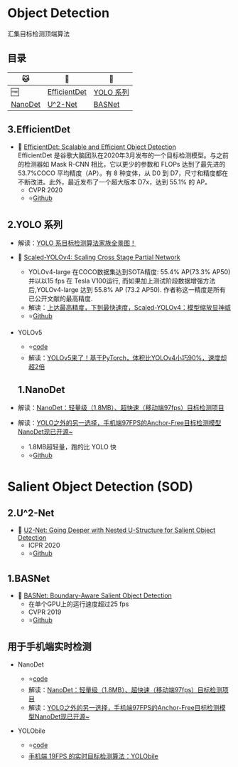 # Object Detection

汇集目标检测顶端算法<br>

## 目录

|:cat:|:dog:|:wolf:|
|-----|-----|-----|
|:free:|[EfficientDet](#5)|[YOLO 系列](#4)|
|[NanoDet](#3)|[U^2-Net](#2)|[BASNet](#1)|




<a name="5"/>

## 3.EfficientDet

* 📜 [EfficientDet: Scalable and Efficient Object Detection](https://arxiv.org/abs/1911.09070)
<br>EfficientDet 是谷歌大脑团队在2020年3月发布的一个目标检测模型。与之前的检测器如 Mask R-CNN 相比，它以更少的参数和 FLOPs 达到了最先进的 53.7%COCO 平均精度（AP）。有 8 种变体，从 D0 到 D7，尺寸和精度都在不断改进。此外，最近发布了一个超大版本 D7x，达到 55.1% 的 AP。<br>
  * CVPR 2020
  * :star:[Github](https://github.com/google/automl/tree/master/efficientdet)

<a name="4"/>

## 2.YOLO 系列

* 解读：[YOLO 系目标检测算法家族全景图！](https://mp.weixin.qq.com/s/wjUiSRcP49gkn5YwpPyPpA)

* 📜 [Scaled-YOLOv4: Scaling Cross Stage Partial Network](https://arxiv.org/2011.08036)<br>
   * YOLOv4-large 在COCO数据集达到SOTA精度: 55.4% AP(73.3% AP50) 并以以15 fps 在 Tesla V100运行, 而如果加上测试阶段数据增强方法后,YOLOv4-large 达到 55.8% AP (73.2 AP50). 作者称这一精度是所有已公开文献的最高精度.
   * 解读：[上达最高精度，下到最快速度，Scaled-YOLOv4：模型缩放显神威](https://mp.weixin.qq.com/s/Uo5pge7uq-Bh_wR9Vd5M7w)
   * :star:[Github](https://github.com/WongKinYiu/ScaledYOLOv4) 

* YOLOv5
  * :star:[code](https://github.com/ultralytics/yolov5)
  * 解读：[YOLOv5来了！基于PyTorch，体积比YOLOv4小巧90%，速度却超2倍](https://mp.weixin.qq.com/s/QGPZQN4-nAMONtIrWQzBfQ)
  
  
   <a name="3"/>
   
   ## 1.NanoDet
   
* 解读：[NanoDet：轻量级（1.8MB）、超快速（移动端97fps）目标检测项目](https://mp.weixin.qq.com/s/KC-QxYZf2471OICDFra7Zw)
   
* 解读：[YOLO之外的另一选择，手机端97FPS的Anchor-Free目标检测模型NanoDet现已开源~](https://mp.weixin.qq.com/s/7mHhltqDcnYZdHWoRS_EBg)
   * 1.8MB超轻量，跑的比 YOLO 快
   * :star:[Github](https://github.com/RangiLyu/nanodet)


# Salient Object Detection (SOD)

<a name="2"/>

## 2.U^2-Net

* 📜 [U2-Net: Going Deeper with Nested U-Structure for Salient Object Detection](https://arxiv.org/abs/2005.09007)
   * ICPR 2020
   * :star:[Github](https://github.com/NathanUA/U-2-Net)

<a name="1"/>

## 1.BASNet

* 📜 [BASNet: Boundary-Aware Salient Object Detection](https://openaccess.thecvf.com/content_CVPR_2019/html/Qin_BASNet_Boundary-Aware_Salient_Object_Detection_CVPR_2019_paper.html)
   * 在单个GPU上的运行速度超过25 fps
   * CVPR 2019
   * :star:[Github](https://github.com/NathanUA/BASNet)

<a name="*"/>

##  用于手机端实时检测 

* NanoDet
  * :star:[code](https://github.com/RangiLyu/nanodet)
  * 解读：[NanoDet：轻量级（1.8MB）、超快速（移动端97fps）目标检测项目](https://mp.weixin.qq.com/s/KC-QxYZf2471OICDFra7Zw)
  * 解读：[YOLO之外的另一选择，手机端97FPS的Anchor-Free目标检测模型NanoDet现已开源~](https://mp.weixin.qq.com/s/7mHhltqDcnYZdHWoRS_EBg)

* YOLObile
  * :star:[code](https://github.com/nightsnack/YOLObile)
  * [手机端 19FPS 的实时目标检测算法：YOLObile](https://mp.weixin.qq.com/s/8kyQoxvRPrU48xSJwvUGJA)

